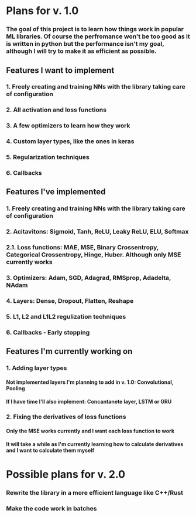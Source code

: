 # Plans for v. 1.0

### The goal of this project is to learn how things work in popular ML libraries. Of course the perfromance won't be too good as it is written in python but the performance isn't my goal, although I will try to make it as efficient as possible.

## Features I want to implement

### 1. Freely creating and training NNs with the library taking care of configuration

### 2. All activation and loss functions

### 3. A few optimizers to learn how they work

### 4. Custom layer types, like the ones in keras

### 5. Regularization techniques

### 6. Callbacks

## Features I've implemented

### 1. Freely creating and training NNs with the library taking care of configuration

### 2. Acitavitons: Sigmoid, Tanh, ReLU, Leaky ReLU, ELU, Softmax

### 2.1. Loss functions: MAE, MSE, Binary Crossentropy, Categorical Crossentropy, Hinge, Huber. Although only MSE currently works

### 3. Optimizers: Adam, SGD, Adagrad, RMSprop, Adadelta, NAdam

### 4. Layers: Dense, Dropout, Flatten, Reshape

### 5. L1, L2 and L1L2 regulization techniques

### 6. Callbacks - Early stopping

## Features I'm currently working on

### 1. Adding layer types

#### Not implemented layers I'm planning to add in v. 1.0: Convolutional, Pooling

#### If I have time I'll also implement: Concantanete layer, LSTM or GRU

### 2. Fixing the derivatives of loss functions

#### Only the MSE works currently and I want each loss function to work

#### It will take a while as I'm currently learning how to calculate derivatives and I want to calculate them myself

# Possible plans for v. 2.0

### Rewrite the library in a more efficient language like C++/Rust

### Make the code work in batches

